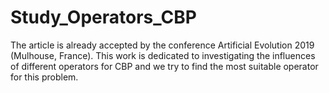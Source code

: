 # Study_Operators_CBP

The article is already accepted by the conference Artificial Evolution 2019 (Mulhouse, France).
This work is dedicated to investigating the influences of different operators for CBP and we try to find the most suitable operator for this problem.
